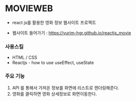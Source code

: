 # MOVIEWEB

- react js를 활용한 영화 정보 웹사이트 프로젝트

- 웹사이트 들어가기 : https://yurim-hgr.github.io/reactjs_movie

### 사용스킬

- HTML / CSS
- Reactjs - how to use useEffect, useState

### 주요 기능

1. API 를 통해서 가져온 정보를 화면에 리스트로 렌더링해준다.
2. 영화를 클릭하면 영화 상세정보로 화면이동한다.
